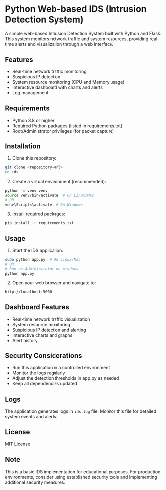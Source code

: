 # Python Web-based IDS (Intrusion Detection System)

A simple web-based Intrusion Detection System built with Python and Flask. This system monitors network traffic and system resources, providing real-time alerts and visualization through a web interface.

## Features

- Real-time network traffic monitoring
- Suspicious IP detection
- System resource monitoring (CPU and Memory usage)
- Interactive dashboard with charts and alerts
- Log management

## Requirements

- Python 3.8 or higher
- Required Python packages (listed in requirements.txt)
- Root/Administrator privileges (for packet capture)

## Installation

1. Clone this repository:
```bash
git clone <repository-url>
cd ids
```

2. Create a virtual environment (recommended):
```bash
python -m venv venv
source venv/bin/activate  # On Linux/Mac
# OR
venv\Scripts\activate  # On Windows
```

3. Install required packages:
```bash
pip install -r requirements.txt
```

## Usage

1. Start the IDS application:
```bash
sudo python app.py  # On Linux/Mac
# OR
# Run as Administrator on Windows
python app.py
```

2. Open your web browser and navigate to:
```
http://localhost:5000
```

## Dashboard Features

- Real-time network traffic visualization
- System resource monitoring
- Suspicious IP detection and alerting
- Interactive charts and graphs
- Alert history

## Security Considerations

- Run this application in a controlled environment
- Monitor the logs regularly
- Adjust the detection thresholds in app.py as needed
- Keep all dependencies updated

## Logs

The application generates logs in `ids.log` file. Monitor this file for detailed system events and alerts.

## License

MIT License

## Note

This is a basic IDS implementation for educational purposes. For production environments, consider using established security tools and implementing additional security measures. 